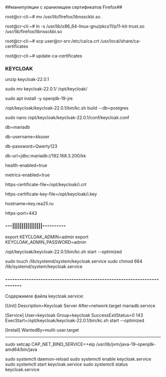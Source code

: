 ##манипуляции с хранилищем сертификатов Firefox##

root@cr-cli:~# mv /usr/lib/firefox/libnssckbi.so .

root@cr-cli:~# ln -s /usr/lib/x86_64-linux-gnu/pkcs11/p11-kit-trust.so /usr/lib/firefox/libnssckbi.so

root@cr-cli:~# scp user@cr-srv:/etc/ca/ca.crt /usr/local/share/ca-certificates

root@cr-cli:~# update-ca-certificates

### KEYCLOAK

unzip keycloak-22.0.1

sudo mv keycloak-22.0.1/ /opt/keycloak/

sudo apt install -y openjdk-19-jre

/opt/keycloak/keycloak-22.0.1/bin/kc.sh build --db=postgres

sudo nano /opt/keycloak/keycloak-22.0.1/conf/keycloak.conf

db=mariadb 

db-username=kkuser  

db-password=Qwerty123

db-url=jdbc:mariadb://192.168.3.200/kk      

health-enabled=true

metrics-enabled=true

https-certificate-file=/opt/keycloak/i.crt

https-certificate-key-file=/opt/keycloak/i.key

hostname=key.rea25.ru

https-port=443

### ---||||||||||||||||----------

export KEYCLOAK_ADMIN=admin
export KEYCLOAK_ADMIN_PASSWORD=admin

/opt/keycloak/keycloak-22.0.1/bin/kc.sh start --optimized

sudo touch /lib/systemd/system/keycloak.service
sudo chmod 664 /lib/systemd/system/keycloak.service

### ------------------------------------------------------------------------
Содержимое файла keycloak.service:

[Unit]
Description=Keycloak Server
After=network.target mariadb.service

[Service]
User=keycloak
Group=keycloak
SuccessExitStatus=0 143
ExecStart=/opt/keycloak/keycloak-22.0.1/bin/kc.sh start --optimized

[Install]
WantedBy=multi-user.target

----------------------------------------------------------------------

sudo setcap CAP_NET_BIND_SERVICE=+eip /usr/lib/jvm/java-19-openjdk-amd64/bin/java

sudo systemctl daemon-reload
sudo systemctl enable keycloak.service
sudo systemctl start keycloak.service
sudo systemctl status keycloak.service
